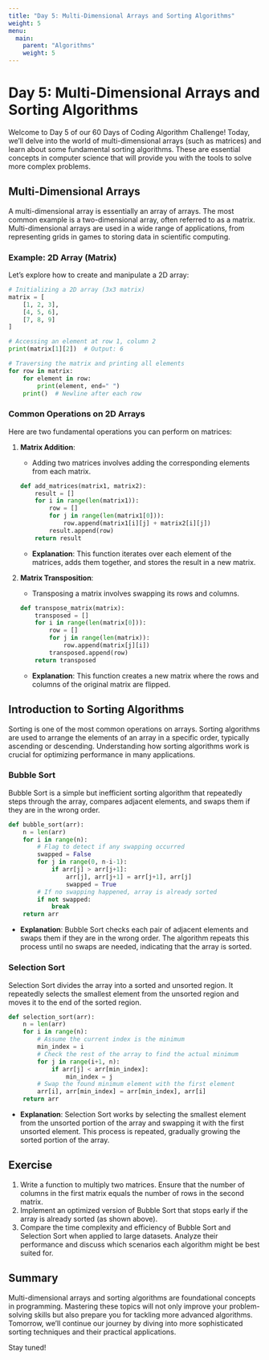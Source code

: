 ```yaml
---
title: "Day 5: Multi-Dimensional Arrays and Sorting Algorithms"
weight: 5
menu:
  main:
    parent: "Algorithms"
    weight: 5
---
```


# Day 5: Multi-Dimensional Arrays and Sorting Algorithms

Welcome to Day 5 of our 60 Days of Coding Algorithm Challenge! Today, we’ll delve into the world of multi-dimensional arrays (such as matrices) and learn about some fundamental sorting algorithms. These are essential concepts in computer science that will provide you with the tools to solve more complex problems.

## Multi-Dimensional Arrays

A multi-dimensional array is essentially an array of arrays. The most common example is a two-dimensional array, often referred to as a matrix. Multi-dimensional arrays are used in a wide range of applications, from representing grids in games to storing data in scientific computing.

### Example: 2D Array (Matrix)

Let’s explore how to create and manipulate a 2D array:

```python
# Initializing a 2D array (3x3 matrix)
matrix = [
    [1, 2, 3],
    [4, 5, 6],
    [7, 8, 9]
]

# Accessing an element at row 1, column 2
print(matrix[1][2])  # Output: 6

# Traversing the matrix and printing all elements
for row in matrix:
    for element in row:
        print(element, end=" ")
    print()  # Newline after each row
```

### Common Operations on 2D Arrays

Here are two fundamental operations you can perform on matrices:

1. **Matrix Addition**:
    - Adding two matrices involves adding the corresponding elements from each matrix.

    ```python
    def add_matrices(matrix1, matrix2):
        result = []
        for i in range(len(matrix1)):
            row = []
            for j in range(len(matrix1[0])):
                row.append(matrix1[i][j] + matrix2[i][j])
            result.append(row)
        return result
    ```

    - **Explanation**: This function iterates over each element of the matrices, adds them together, and stores the result in a new matrix.

2. **Matrix Transposition**:
    - Transposing a matrix involves swapping its rows and columns.

    ```python
    def transpose_matrix(matrix):
        transposed = []
        for i in range(len(matrix[0])):
            row = []
            for j in range(len(matrix)):
                row.append(matrix[j][i])
            transposed.append(row)
        return transposed
    ```

    - **Explanation**: This function creates a new matrix where the rows and columns of the original matrix are flipped.

## Introduction to Sorting Algorithms

Sorting is one of the most common operations on arrays. Sorting algorithms are used to arrange the elements of an array in a specific order, typically ascending or descending. Understanding how sorting algorithms work is crucial for optimizing performance in many applications.

### Bubble Sort

Bubble Sort is a simple but inefficient sorting algorithm that repeatedly steps through the array, compares adjacent elements, and swaps them if they are in the wrong order.

```python
def bubble_sort(arr):
    n = len(arr)
    for i in range(n):
        # Flag to detect if any swapping occurred
        swapped = False
        for j in range(0, n-i-1):
            if arr[j] > arr[j+1]:
                arr[j], arr[j+1] = arr[j+1], arr[j]
                swapped = True
        # If no swapping happened, array is already sorted
        if not swapped:
            break
    return arr
```

- **Explanation**: Bubble Sort checks each pair of adjacent elements and swaps them if they are in the wrong order. The algorithm repeats this process until no swaps are needed, indicating that the array is sorted.

### Selection Sort

Selection Sort divides the array into a sorted and unsorted region. It repeatedly selects the smallest element from the unsorted region and moves it to the end of the sorted region.

```python
def selection_sort(arr):
    n = len(arr)
    for i in range(n):
        # Assume the current index is the minimum
        min_index = i
        # Check the rest of the array to find the actual minimum
        for j in range(i+1, n):
            if arr[j] < arr[min_index]:
                min_index = j
        # Swap the found minimum element with the first element
        arr[i], arr[min_index] = arr[min_index], arr[i]
    return arr
```

- **Explanation**: Selection Sort works by selecting the smallest element from the unsorted portion of the array and swapping it with the first unsorted element. This process is repeated, gradually growing the sorted portion of the array.

## Exercise

1. Write a function to multiply two matrices. Ensure that the number of columns in the first matrix equals the number of rows in the second matrix.
2. Implement an optimized version of Bubble Sort that stops early if the array is already sorted (as shown above).
3. Compare the time complexity and efficiency of Bubble Sort and Selection Sort when applied to large datasets. Analyze their performance and discuss which scenarios each algorithm might be best suited for.

## Summary

Multi-dimensional arrays and sorting algorithms are foundational concepts in programming. Mastering these topics will not only improve your problem-solving skills but also prepare you for tackling more advanced algorithms. Tomorrow, we’ll continue our journey by diving into more sophisticated sorting techniques and their practical applications.

Stay tuned!
